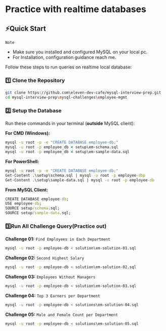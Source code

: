 # Practice with realtime databases

## ⚡Quick Start
`Note`
- Make sure you installed and configured MySQL on your local pc.
- For Installation, configuration guidance reach me.

Follow these steps to run queries on realtime local database:
</br>

### 1️⃣ Clone the Repository
```bash
git clone https://github.com\eleven-dev-cafe/mysql-interview-prep.git
cd mysql-interview-prep\mysql-challenges\employee-mgmt
```

### 2️⃣ Setup the Database
Run these commands in your terminal (**outside** MySQL client):

**For CMD (Windows):**
```cmd
mysql -u root -p -e "CREATE DATABASE employee-db;"
mysql -u root -p employee_db < setup\em-schema.sql
mysql -u root -p employee_db < setup\em-sample-data.sql
```

**For PowerShell:**
```cmd
mysql -u root -p -e "CREATE DATABASE employee-db;"
Get-Content .\setup\schema.sql | mysql -u root -p employee-dbp
Get-Content .\setup\sample-data.sql | mysql -u root -p employee-db
```

**From MySQL Client:**
```cmd
CREATE DATABASE employee-db;
USE employee-db;
SOURCE setup/schema.sql;
SOURCE setup/sample-data.sql;
```

### 3️⃣Run All Challenge Query(Practice out)
**Challenge 01:** `Find Employees in Each Department`
```bash
mysql -u root -p employee-db < solution\em-solution-01.sql
```

**Challenge 02:** `Second Highest Salary`
```bash
mysql -u root -p employee-db < solution\em-solution-02.sql
```

**Challenge 03:** `Employees Without Managers`
```bash
mysql -u root -p employee-db < solution\em-solution-03.sql
```

**Challenge 04:** `Top 3 Earners per Department`
```bash
mysql -u root -p employee-db < solutions\em-solution-04.sql
```

**Challenge 05:** `Male and Female Count per Department`
```bash
mysql -u root -p employee-db < solutions\em-solution-05.sql
```
